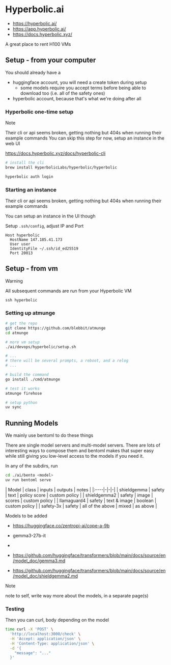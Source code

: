 # Hyperbolic.ai

- https://hyperbolic.ai/
- https://app.hyperbolic.ai/
- https://docs.hyperbolic.xyz/

A great place to rent H100 VMs



## Setup - from your computer

You should already have a

- huggingface account, you will need a create token during setup
  - some models require you accept terms before being able to download too (i.e. all of the safety ones)
- hyperbolic account, because that's what we're doing after all

### Hyperbolic one-time setup

> [!NOTE]
> Their cli or api seems broken, getting nothing but 404s when running their example commands
> You can skip this step for now, setup an instance in the web UI

https://docs.hyperbolic.xyz/docs/hyperbolic-cli

```sh
# install the cli
brew install HyperbolicLabs/hyperbolic/hyperbolic

hyperbolic auth login
```

### Starting an instance

Their cli or api seems broken, getting nothing but 404s when running their example commands

You can setup an instance in the UI though

Setup `.ssh/config`, adjust IP and Port

```
Host hyperbolic
  HostName 147.185.41.173
  User user
  IdentityFile ~/.ssh/id_ed25519
  Port 20013
```

## Setup - from vm

> [!WARNING]
> All subsequent commands are run from your Hyperbolic VM

`ssh hyperbolic`


### Setting up atmunge


```sh
# get the repo
git clone https://github.com/blebbit/atmunge
cd atmunge

# more vm setup
./ai/devops/hyperbolic/setup.sh

# ...
# there will be several prompts, a reboot, and a relog
# ...

# build the command
go install ./cmd/atmunge

# test it works
atmunge firehose

# setup python
uv sync
```

## Running Models

We mainly use bentoml to do these things

There are single model servers and multi-model servers.
There are lots of interesting ways to compose them
and bentoml makes that super easy
while still giving you low-level access to the models
if you need it.

In any of the subdirs, run

```sh
cd ./ai/bento <model>
uv run bentoml serve
```

| Model | class | inputs | outputs | notes |
|:----|-|-|-|
| shieldgemma  | safety | text  | policy score | custom policy |
| shieldgemma2 | safety | image | scores | custom policy |
| llamaguard4  | safety | text & image | boolean | custom policy |
| safety-3x    | safety | all of the above | mixed | as above |

Models to be added

- https://huggingface.co/zentropi-ai/cope-a-9b
- gemma3-27b-it
- 

- https://github.com/huggingface/transformers/blob/main/docs/source/en/model_doc/gemma3.md
- https://github.com/huggingface/transformers/blob/main/docs/source/en/model_doc/shieldgemma2.md

> [!NOTE]
> note to self, write way more about the models, in a separate page(s)

### Testing

Then you can curl, body depending on the model

```sh
time curl -X 'POST' \
  'http://localhost:3000/check' \
  -H 'Accept: application/json' \
  -H 'Content-Type: application/json' \
  -d '{
    "message": "..."
  }'
```

